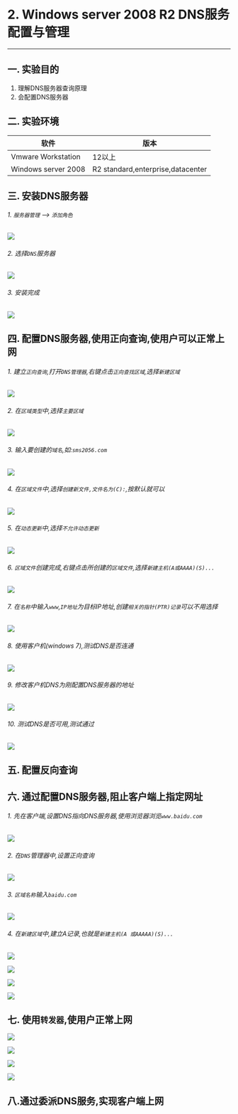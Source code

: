 # 2. Windows server 2008 R2 DNS服务配置与管理

---

## 一. 实验目的
1. 理解DNS服务器查询原理
2. 会配置DNS服务器

## 二. 实验环境

|软件|版本|
|----|----|
|Vmware Workstation| 12以上 |
|Windows server 2008| R2 standard,enterprise,datacenter|

## 三. 安装DNS服务器

###### 1. `服务器管理` --> `添加角色`

![](/windows/win2008R2/appserver/image/dns-1.png)

###### 2. 选择`DNS`服务器

![](/windows/win2008R2/appserver/image/dns-2.png)

###### 3. 安装完成

![](/windows/win2008R2/appserver/image/dns-3.png)

## 四. 配置DNS服务器,使用正向查询,使用户可以正常上网

###### 1. 建立`正向查询`,打开`DNS管理器`,右键点击`正向查找区域`,选择`新建区域`

![](/windows/win2008R2/appserver/image/dns-4.png)

###### 2. 在`区域类型`中,选择`主要区域`

![](/windows/win2008R2/appserver/image/dns-5.png)

###### 3. 输入要创建的`域名`,如:`sms2056.com`

![](/windows/win2008R2/appserver/image/dns-6.png)

###### 4. 在`区域文件`中,选择`创建新文件,文件名为(C):`,按默认就可以

![](/windows/win2008R2/appserver/image/dns-7.png)

###### 5. 在`动态更新`中,选择`不允许动态更新`

![](/windows/win2008R2/appserver/image/dns-8.png)

###### 6. `区域文件`创建完成,右键点击所创建的`区域文件`,选择`新建主机(A或AAAA)(S)...`

![](/windows/win2008R2/appserver/image/dns-9.png)

###### 7. 在`名称`中输入`www`,`IP地址`为目标IP地址,创建`相关的指针(PTR)记录`可以不用选择

![](/windows/win2008R2/appserver/image/dns-10.png)

###### 8. 使用客户机(windows 7),测试DNS是否连通

![](/windows/win2008R2/appserver/image/dns-12.png)

###### 9. 修改客户机DNS为刚配置DNS服务器的地址

![](/windows/win2008R2/appserver/image/dns-11.png)

###### 10. 测试DNS是否可用,测试通过

![](/windows/win2008R2/appserver/image/dns-13.png)

## 五. 配置反向查询

## 六. 通过配置DNS服务器,阻止客户端上指定网址

###### 1. 先在客户端,设置DNS指向DNS服务器,使用浏览器浏览`www.baidu.com`

![](/windows/win2008R2/appserver/image/dns-17.png)

###### 2. 在`DNS`管理器中,设置正向查询

![](/windows/win2008R2/appserver/image/dns-18.png)

###### 3. `区域名称`输入`baidu.com`

![](/windows/win2008R2/appserver/image/dns-19.png)

###### 4. 在`新建区域`中,建立A记录,也就是`新建主机(A 或AAAAA)(S)...`

![](/windows/win2008R2/appserver/image/dns-20.png)

![](/windows/win2008R2/appserver/image/dns-21.png)

![](/windows/win2008R2/appserver/image/dns-22.png)

![](/windows/win2008R2/appserver/image/dns-23.png)

## 七. 使用`转发器`,使用户正常上网

![](/windows/win2008R2/appserver/image/dns-14.png)

![](/windows/win2008R2/appserver/image/dns-15.png)

![](/windows/win2008R2/appserver/image/dns-16.png)

![](/windows/win2008R2/appserver/image/dns-17.png)



## 八.通过委派DNS服务,实现客户端上网










